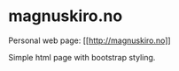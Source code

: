 magnuskiro.no
=====================

Personal web page: [[http://magnuskiro.no]]


Simple html page with bootstrap styling.
